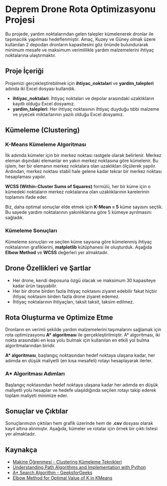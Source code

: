 # Deprem Drone Rota Optimizasyonu Projesi

Bu projede, yardım noktalarından gelen talepler kümelenerek dronlar ile taşımacılık yapılması hedeflenmiştir. Amaç, Kuzey ve Güney olmak üzere kullanılan 2 depodan dronların kapasitesini göz önünde bulundurarak minimum mesafe ve maksimum verimlilikle yardım malzemelerini ihtiyaç noktalarına ulaştırmaktır.

## Proje İçeriği

Projemizi gerçekleştirebilmek için **ihtiyac_noktalari** ve **yardim_talepleri** adında iki Excel dosyası kullandık.

- **ihtiyac_noktalari**: İhtiyaç noktaları ve depolar arasındaki uzaklıkların kayıtlı olduğu Excel dosyamız.
- **yardim_talepleri**: Her ihtiyaç noktasının ihtiyaç duyduğu tıbbi malzeme ve yiyecek miktarlarının yazılı olduğu Excel dosyamız.

## Kümeleme (Clustering)

### K-Means Kümeleme Algoritması

İlk adımda kümeler için bir merkez noktası rastgele olarak belirlenir. Merkez eleman dışındaki elemanlar en yakın merkez noktasına göre kümelenir. Bu işlem, her bir elemanın merkez noktalara olan uzaklıkları ölçülerek yapılır. Ardından, merkez noktası stabil hale gelene kadar tekrar bir merkez noktası hesaplaması yapılır.

**WCSS (Within-Cluster Sums of Squares)** formülü, her bir küme için o kümedeki noktaların merkez noktalarına olan uzaklıklarının karelerinin toplamını ifade eder.

Biz, daha optimal sonuçlar elde etmek için **K-Mean = 5** küme sayısını seçtik. Bu sayede yardım noktalarının yakınlıklarına göre 5 kümeye ayrılmasını sağladık.

### Kümeleme Sonuçları

Kümeleme sonuçları ve seçilen küme sayısına göre kümelenmiş ihtiyaç noktalarının grafiklerini, **matplotlib** kütüphanesi ile oluşturduk. Aşağıda **Elbow Method** ve **WCSS** değerleri yer almaktadır.

## Drone Özellikleri ve Şartlar

- Her drone, kendi deposuna özgü olacak ve maksimum 30 kapasiteye kadar ürün taşıyabilir.
- Her bir drone birden fazla ihtiyaç noktasını ziyaret edebilir fakat hiçbir ihtiyaç noktasını birden fazla drone ziyaret edemez.
- İhtiyaç noktalarının ihtiyaçları, taksit taksit, taksim edilmez.

## Rota Oluşturma ve Optimize Etme

Dronların en verimli şekilde yardım malzemelerini taşımalarını sağlamak için rota optimizasyonu **A\* algoritması** ile gerçekleştirilmiştir. A\* algoritması, iki nokta arasındaki en kısa yolu bulmak için kullanılan en etkili yol bulma algoritmalarından biridir.

**A\* algoritması**, başlangıç noktasından hedef noktaya ulaşana kadar, her adımda en düşük maliyetli (en kısa mesafeli) rotayı hesaplayarak ilerler.

### A\* Algoritması Adımları

Başlangıç noktasından hedef noktaya ulaşana kadar her adımda en düşük maliyetli yolu hesaplar ve hedefe ulaşıldığında seçilen rotayı takip ederek toplam maliyeti minimize eder.

## Sonuçlar ve Çıktılar

Sonuçlarımızın çıktıları hem grafik üzerinde hem de **.csv** dosyası olarak kayıt altına alınmıştır. Aşağıda, kümeler ve rotalar için örnek bir çıktı listesi yer almaktadır.


## Kaynakça

- [Makine Öğrenmesi - Clustering Kümeleme Teknikleri](https://samed-harman.medium.com/makine-%C3%B6%C4%9Frenmesi-clustering-k%C3%BCmeleme-teknikleri-bd1b59a0a177)
- [Understanding Path Algorithms and Implementation with Python](https://towardsdatascience.com/understanding-a-path-algorithms-and-implementation-with-python-4d8458d6ccc7)
- [A* Search Algorithm - GeeksforGeeks](https://www.geeksforgeeks.org/a-search-algorithm/)
- [Elbow Method for Optimal Value of K in KMeans](https://www.geeksforgeeks.org/elbow-method-for-optimal-value-of-k-in-kmeans/)
